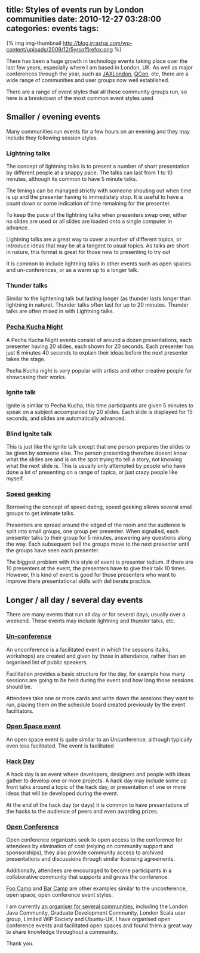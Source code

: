 title: Styles of events run by London communities
date: 2010-12-27 03:28:00
categories: events
tags: 
---

{% img img-thumbnail http://blog.irrashai.com/wp-content/uploads/2009/12/5yrsoffirefox.png %}

There has been a huge growth in technology events taking place over the last few years, especially where I am based in London, UK.  As well as major conferences through the year, such as [JAXLondon](http://jaxlondon.com/), [QCon](http://qconlondon.com/), etc, there are a wide range of communities and user groups now well established.

There are a range of event styles that all these community groups run, so here is a breakdown of the most common event styles used

<!-- more -->

## Smaller / evening events

Many communities run events for a few hours on an evening and they may include they following session styles.

### Lightning talks

The concept of lightning talks is to present a number of short presentation by different people at a snappy pace.  The talks can last from 1 to 10 minutes, although its common to have 5 minute talks.

The timings can be managed strictly with someone shouting out when time is up and the presenter having to immediately stop.  It is useful to have a count down or some indication of time remaining for the presenter.

To keep the pace of the lightning talks when presenters swap over, either no slides are used or all slides are loaded onto a single computer in advance.

Lightning talks are a great way to cover a number of different topics, or introduce ideas that may be at a tangent to usual topics.  As talks are short in nature, this format is great for those new to presenting to try out

It is common to include lightning talks in other events such as open spaces and un-conferences, or as a warm up to a longer talk.

### Thunder talks

Similar to the lightening talk but lasting longer (as thunder lasts longer than lightning in nature).  Thunder talks often last for up to 20 minutes.  Thunder talks are often mixed in with Lightning talks.

### [Pecha Kucha Night](http://www.pecha-kucha.org/)

A Pecha Kucha Night events consist of around a dozen presentations, each presenter having 20 slides, each shown for 20 seconds.  Each presenter has just 6 minutes 40 seconds to explain their ideas before the next presenter takes the stage.

Pecha Kucha night is very popular with artists and other creative people for showcasing their works.

### Ignite talk 

Ignite is similar to Pecha Kucha, this time participants are given 5 minutes to speak on a subject accompanied by 20 slides. Each slide is displayed for 15 seconds, and slides are automatically advanced.

### Blind Ignite talk

This is just like the ignite talk except that one person prepares the slides to be given by someone else.  The person presenting therefore doesnt know what the slides are and is on the spot trying tto tell a story, not knowing what the next slide is.  This is usually only attempted by people who have done a lot of presenting on a range of topics, or just crazy people like myself.

### [Speed geeking](http://en.wikipedia.org/wiki/Speed_geeking)

Borrowing the concept of speed dating, speed geeking allows several small groups to get intimate talks.

Presenters are spread around the edged of the room and the audience is split into small groups, one group per presenter.  When signalled, each presenter talks to their group for 5 minutes, answering any questions along the way.  Each subsequent bell the groups move to the next presenter until the groups have seen each presenter.

The biggest problem with this style of event is presenter tedium.  If there are 10 presenters at the event, the presenters have to give their talk 10 times.  However, this kind of event is good for those presenters who want to improve there presentational skills with deliberate practice.

## Longer / all day / several day events

There are many events that run all day or for several days, usually over a weekend.  These events may include lightning and thunder talks, etc.

### [Un-conference](http://en.wikipedia.org/wiki/Unconference)

An unconference is a facilitated event in which the sessions (talks, workshops) are created and given by those in attendance, rather than an organised list of public speakers.

Facilitation provides a basic structure for the day, for example how many sessions are going to be held during the event and how long those sessions should be.  

Attendees take one or more cards and write down the sessions they want to run, placing them on the schedule board created previously by the event facilitators.

### [Open Space event](http://en.wikipedia.org/wiki/Open_Space_Technology)

An open space event is quite similar to an Unconference, although typically even less facilitated.  The event is facilitated </div>

### [Hack Day](http://en.wikipedia.org/wiki/Hack_Day)

A hack day is an event where developers, designers and people with ideas gather to develop one or more projects.  A hack day may include some up front talks around a topic of the hack day, or presentation of one or more ideas that will be developed during the event.

At the end of the hack day (or days) it is common to have presentations of the hacks to the audience of peers and even awarding prizes.

### [Open Conference](http://en.wikipedia.org/wiki/Open_conference)

Open conference organizers seek to open access to the conference for attendees by elimination of cost (relying on community support and sponsorships), they also provide community access to archived presentations and discussions through similar licensing agreements.

Additionally, attendees are encouraged to become participants in a collaborative community that supports and grows the conference.

[Foo Camp](http://en.wikipedia.org/wiki/Foo_Camp) and [Bar Camp](http://en.wikipedia.org/wiki/BarCamp) are other examples similar to the unconference, open space, open conference event styles.

I am currently [an organiser for several communities](http://jr0cket.co.uk/community), including the London Java Community, Graduate Development Community, London Scala user group, Limited WIP Society and Ubuntu-UK.  I have organised open conference events and facilitated open spaces and found them a great way to share knowledge throughout a community.

Thank you.

